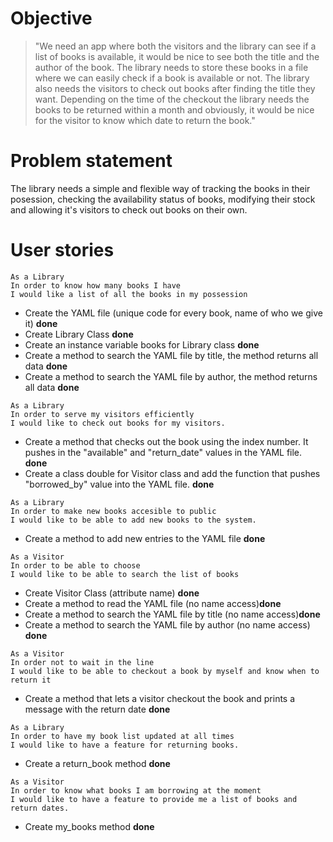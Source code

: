 # Objective 
 
 > "We need an app where both the visitors and the library can see if a list of books is available, it would be nice to see both the title and the author of the book. The library needs to store these books in a file where we can easily check if a book is available or not. The library also needs the visitors to check out books after finding the title they want. Depending on the time of the checkout the library needs the books to be returned within a month and obviously, it would be nice for the visitor to know which date to return the book."
 
# Problem statement
The library needs a simple and flexible way of tracking the books in their posession, checking the availability status of books, modifying their stock and allowing it's visitors to check out books on their own.


# User stories

```
As a Library
In order to know how many books I have
I would like a list of all the books in my possession
```


* Create the YAML file (unique code for every book, name of who we give it) **done**
* Create Library Class **done**
* Create an instance variable books for Library class **done**
* Create a method to search the YAML file by title, the method returns all data **done**
* Create a method to search the YAML file by author, the method returns all data **done**

```
As a Library
In order to serve my visitors efficiently
I would like to check out books for my visitors.
```

* Create a method that checks out the book using the index number. It pushes in the "available" and "return_date" values in the YAML file. **done**
* Create a class double for Visitor class and add the function that pushes "borrowed_by" value into the YAML file. **done**


```
As a Library
In order to make new books accesible to public
I would like to be able to add new books to the system.
```

* Create a method to add new entries to the YAML file **done**


```
As a Visitor
In order to be able to choose
I would like to be able to search the list of books
```

* Create Visitor Class (attribute name) **done**
* Create a method to read the YAML file (no name access)**done**
* Create a method to search the YAML file by title (no name access)**done**
* Create a method to search the YAML file by author (no name access) **done** 

```
As a Visitor
In order not to wait in the line
I would like to be able to checkout a book by myself and know when to return it
```
* Create a method that lets a visitor checkout the book and prints a message with the return date **done** 

```
As a Library
In order to have my book list updated at all times
I would like to have a feature for returning books.
```

* Create a return_book method **done** 

```
As a Visitor
In order to know what books I am borrowing at the moment
I would like to have a feature to provide me a list of books and return dates.
```

* Create my_books method **done** 










